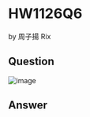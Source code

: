# HW1126Q6

by 周子揚 Rix

## Question 

![image](https://github.com/user-attachments/assets/43fdb573-32d3-46e0-ab1a-881cb55fa8ea)


## Answer

